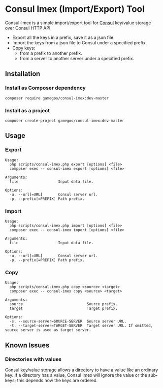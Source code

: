 # Consul Imex (Import/Export) Tool

Consul-Imex is a simple import/export tool for [Consul](https://www.consul.io/) key/value storage over Consul HTTP API.

* Export all the keys in a prefix, save it as a json file.
* Import the keys from a json file to Consul under a specified prefix.
* Copy keys:
  - from a prefix to another prefix.
  - from a server to another server under a specified prefix.

## Installation

### Install as Composer dependency

    composer require gamegos/consul-imex:dev-master

### Install as a project

    composer create-project gamegos/consul-imex:dev-master

## Usage

### Export

    Usage:
      php scripts/consul-imex.php export [options] <file>
      composer exec -- consul-imex export [options] <file>

    Arguments:
      file                  Input data file.

    Options:
      -u, --url[=URL]       Consul server url.
      -p, --prefix[=PREFIX] Path prefix.

### Import

    Usage:
      php scripts/consul-imex.php import [options] <file>
      composer exec -- consul-imex import [options] <file>

    Arguments:
      file                  Input data file.

    Options:
      -u, --url[=URL]       Consul server url.
      -p, --prefix[=PREFIX] Path prefix.

### Copy

    Usage:
      php scripts/consul-imex.php copy <source> <target>
      composer exec -- consul-imex copy <source> <target>

    Arguments:
      source                             Source prefix.
      target                             Target prefix.

    Options:
      -s, --source-server=SOURCE-SERVER  Source server URL.
      -t, --target-server=TARGET-SERVER  Target server URL. If omitted, source server is used as target server.

## Known Issues

### Directories with values

Consul key/value storage allows a directory to have a value like an ordinary key.
If a directory has a value, Consul Imex will ignore the value or the sub-keys;
this depends how the keys are ordered.

